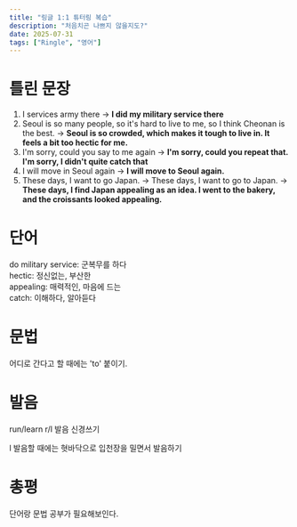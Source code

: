 ```yaml
---
title: "링글 1:1 튜터링 복습"
description: "처음치곤 나쁘지 않을지도?"
date: 2025-07-31
tags: ["Ringle", "영어"]
---
```


# 틀린 문장
1. I services army there -> **I did my military service there**
2. Seoul is so many people, so it's hard to live to me, so I think Cheonan is the best. -> **Seoul is so crowded, which makes it tough to live in. It feels a bit too hectic for me.**
3. I'm sorry, could you say to me again -> **I'm sorry, could you repeat that. I'm sorry, I didn't quite catch that**
4. I will move in Seoul again -> **I will move to Seoul again.**
5. These days, I want to go Japan. -> These days, I want to go to Japan. -> **These days, I find Japan appealing as an idea. I went to the bakery, and the croissants looked appealing.**

# 단어
do military service: 군복무를 하다  
hectic: 정신없는, 부산한  
appealing: 매력적인, 마음에 드는  
catch: 이해하다, 알아듣다

# 문법
어디로 간다고 할 때에는 'to' 붙이기.

# 발음
run/learn
r/l 발음 신경쓰기

l 발음할 때에는 혓바닥으로 입천장을 밀면서 발음하기

# 총평
단어랑 문법 공부가 필요해보인다.
